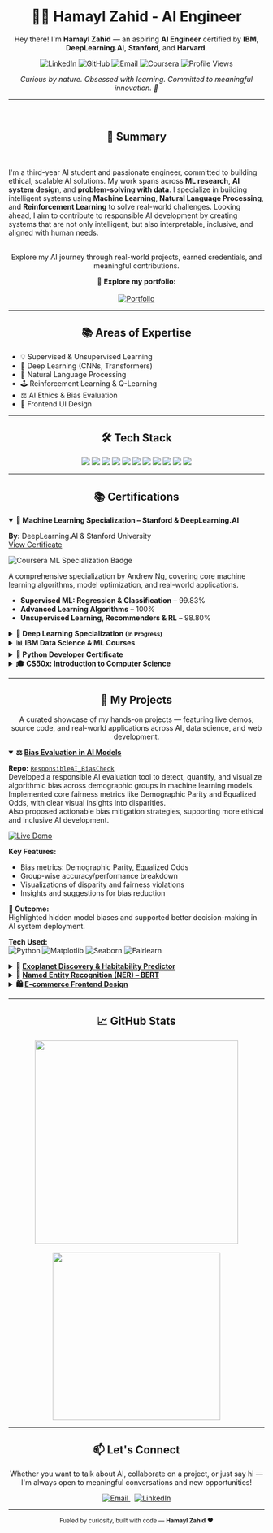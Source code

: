 <h1 align="center">👩‍🎓 Hamayl Zahid - AI Engineer</h1>

<p align="center">
  Hey there! I'm <strong>Hamayl Zahid</strong> — an aspiring <strong>AI Engineer</strong> certified by <strong>IBM</strong>, <strong>DeepLearning.AI</strong>, <strong>Stanford</strong>, and <strong>Harvard</strong>.<br>
</p>

<p align="center">
  <a href="https://www.linkedin.com/in/hamaylzahid" target="_blank" rel="noopener noreferrer">
    <img src="https://img.shields.io/badge/Let’s_Connect_on_LinkedIn-0077B5?style=flat-square&logo=linkedin&logoColor=white" alt="LinkedIn" />
  </a>

  <a href="https://github.com/hamaylzahid" target="_blank" rel="noopener noreferrer">
    <img src="https://img.shields.io/badge/Follow_on_GitHub-181717?style=flat-square&logo=github&logoColor=white" alt="GitHub" />
  </a>

  <a href="mailto:maylzahid588@gmail.com" target="_blank" rel="noopener noreferrer">
    <img src="https://img.shields.io/badge/Say_Hi_via_Email-EB4335?style=flat-square&logo=gmail&logoColor=white" alt="Email" />
  </a>

  <a href="https://www.coursera.org/learner/hamayl-zahid-7142" target="_blank" rel="noopener noreferrer">
    <img src="https://img.shields.io/badge/Coursera-0056D2?style=flat-square&logo=coursera&logoColor=white" alt="Coursera" />
  </a>

  <img src="https://komarev.com/ghpvc/?username=hamaylzahid&label=Profile%20Views&color=0e75b6&style=flat-square" alt="Profile Views" />
</p>
<p align="center">
 <em>Curious by nature. Obsessed with learning. Committed to meaningful innovation. 🚀</em></p>
 
 ---

<br><h2 align="center">🧠 Summary</h2><br>
<p>
  I'm a third-year AI student and passionate engineer, committed to building ethical, scalable AI solutions.
  My work spans across <strong>ML research</strong>, <strong>AI system design</strong>, and <strong>problem-solving with data</strong>.
  I specialize in building intelligent systems using <strong>Machine Learning</strong>, <strong>Natural Language Processing</strong>, and <strong>Reinforcement Learning</strong> to solve real-world challenges.
  Looking ahead, I aim to contribute to responsible AI development by creating systems that are not only intelligent, but also interpretable, inclusive, and aligned with human needs.<br><br> </p>
<p align="center">  
  Explore my AI journey through real-world projects, earned credentials, and meaningful contributions.
</p>

<p align="center">
  🔗 <strong>Explore my portfolio:</strong><br><br>
<a href="https://hamaylzahid.github.io/hamaylzahid/" target="_blank" rel="noopener noreferrer">
  <img src="https://img.shields.io/badge/Visit_Portfolio-0A66C2?style=flat-square&logo=google-chrome&logoColor=white" alt="Portfolio" />
</a>

</p>
 
---

<h2 align="center">📚 Areas of Expertise</h2>

<ul>
  <li>💡 Supervised & Unsupervised Learning</li>
  <li>🧠 Deep Learning (CNNs, Transformers)</li>
  <li>📄 Natural Language Processing</li>
  <li>🕹️ Reinforcement Learning & Q-Learning</li>
  <li>⚖️ AI Ethics & Bias Evaluation</li>
  <li>🎨 Frontend UI Design</li>
</ul>

---

<h2 align="center">🛠 Tech Stack</h2>

<p align="center">
  <img src="https://img.shields.io/badge/Python-3776AB?style=flat-square&logo=python&logoColor=white"/>
  <img src="https://img.shields.io/badge/TensorFlow-FF6F00?style=flat-square&logo=tensorflow&logoColor=white"/>
  <img src="https://img.shields.io/badge/Keras-D00000?style=flat-square&logo=keras&logoColor=white"/>
  <img src="https://img.shields.io/badge/Scikit--learn-F7931E?style=flat-square&logo=scikit-learn&logoColor=white"/>
  <img src="https://img.shields.io/badge/Pandas-150458?style=flat-square&logo=pandas&logoColor=white"/>
  <img src="https://img.shields.io/badge/NumPy-013243?style=flat-square&logo=numpy&logoColor=white"/>
  <img src="https://img.shields.io/badge/Matplotlib-11557C?style=flat-square&logo=matplotlib&logoColor=white"/>
  <img src="https://img.shields.io/badge/Jupyter-F37626?style=flat-square&logo=Jupyter&logoColor=white"/>
  <img src="https://img.shields.io/badge/HTML5-E34F26?style=flat-square&logo=html5&logoColor=white"/>
  <img src="https://img.shields.io/badge/CSS3-1572B6?style=flat-square&logo=css3&logoColor=white"/>
  <img src="https://img.shields.io/badge/Git-F05032?style=flat-square&logo=git&logoColor=white"/>
</p>


---



<h2 align="center">📚 Certifications</h2>

<details open>
  <summary><strong>🤖 Machine Learning Specialization – Stanford & DeepLearning.AI</strong></summary>
  <p><strong>By:</strong> DeepLearning.AI & Stanford University<br/>
  <a href="https://coursera.org/share/bfe5447bfbd523114b611dc1415a47cd" target="_blank">View Certificate</a></p>

  <p>
    <img src="https://img.shields.io/badge/Stanford%20%26%20DeepLearning.AI-Machine%20Learning%20Specialization-blue?style=flat-square&logo=coursera" alt="Coursera ML Specialization Badge"/>
  </p>

  <p>
    A comprehensive specialization by Andrew Ng, covering core machine learning algorithms, model optimization, and real-world applications.
  </p>

  <ul>
    <li><strong>Supervised ML: Regression & Classification</strong> – 99.83%</li>
    <li><strong>Advanced Learning Algorithms</strong> – 100%</li>
    <li><strong>Unsupervised Learning, Recommenders & RL</strong> – 98.80%</li>
  </ul>
</details>




<details>
  <summary><strong>🧠 Deep Learning Specialization <small>(In Progress)</small></strong></summary>
  <p><strong>By:</strong> DeepLearning.AI (via Coursera)</p>

  <p>
    <img src="https://img.shields.io/badge/DeepLearning.AI-Specialization-blue?style=flat-square&logo=coursera" alt="Coursera Deep Learning Specialization Badge"/>
  </p>

  <p>
    A rigorous specialization led by Andrew Ng, focusing on foundational deep learning concepts and practical implementation using Python and TensorFlow.
  </p>

  <ul>
    <li><strong>Neural Networks and Deep Learning</strong> – Introduction to forward/backpropagation, activation functions, and gradient descent.</li>
    <li><strong>Improving Deep Neural Networks</strong> – Techniques for hyperparameter tuning, regularization, and batch normalization.</li>
    <li><strong>Structuring ML Projects</strong> – Best practices for debugging, error analysis, and designing scalable ML systems.</li>
    <li><strong>Convolutional Neural Networks</strong> – <em>(Upcoming)</em></li>
    <li><strong>Sequence Models</strong> – <em>(Upcoming)</em></li>
  </ul>
</details>



<details>
  <summary><strong>📊 IBM Data Science & ML Courses</strong></summary>
  <p><strong>By:</strong> IBM (via Coursera)</p>

  <p>
    <img src="https://img.shields.io/badge/IBM-Data%20Science%20%26%20ML-blue?style=flat-square&logo=ibm" alt="IBM Data Science Badge"/>
  </p>

  <p>
    A set of specialized courses focused on practical applications of Python in data science and machine learning, covering real-world datasets and industry practices.
  </p>

  <ul>
    <li>
      <strong>Data Analysis with Python</strong> – <code>Score: 91.70%</code><br>
      <em>Explored NumPy, Pandas, and data wrangling techniques for structured datasets.</em>
    </li>
    <li>
      <strong>Data Visualization with Python</strong> – <code>Score: 86%</code><br>
      <em>Created compelling visuals using Matplotlib, Seaborn, and Folium for storytelling.</em>
    </li>
    <li>
      <strong>Machine Learning with Python</strong> – <code>Score: 89.28%</code><br>
      <em>Implemented classification, regression, and clustering using Scikit-learn and SciPy.</em>
    </li>
  </ul>
</details>


<details>
  <summary><strong>🐍 Python Developer Certificate</strong></summary>
  <p><strong>By:</strong> Sololearn</p>

  <p>
    <img src="https://img.shields.io/badge/Sololearn-Python%20Developer-blue?style=flat-square&logo=python" alt="Sololearn Python Developer Badge"/>
  </p>

  <p>
    Demonstrated proficiency in core Python programming, including control flow, data structures, functions, file handling, and object-oriented programming (OOP). Laid a solid foundation for backend development and automation workflows.
  </p>
</details>


<details>
  <summary><strong>🎓 CS50x: Introduction to Computer Science</strong></summary>
  <p><strong>By:</strong> Harvard University (via edX)</p>

  <p>
    <img src="https://img.shields.io/badge/edX-CS50x-blue?style=flat-square&logo=edx" alt="Harvard CS50x Badge"/>
  </p>

  <p>
    A comprehensive introduction to computer science covering algorithms, data structures, memory management, software engineering, and web development using C, Python, SQL, and JavaScript.
  </p>
</details>




---

<h2 align="center">🌟 My Projects</h2>
<p align="center">
  A curated showcase of my hands-on projects — featuring live demos, source code, and real-world applications across AI, data science, and web development.
</p>


<details open>
  <summary><strong>⚖️ <a href="https://github.com/hamaylzahid/ResponsibleAI_BiasCheck" target="_blank">Bias Evaluation in AI Models</a></strong></summary>

**Repo:** [`ResponsibleAI_BiasCheck`](https://github.com/hamaylzahid/ResponsibleAI_BiasCheck)  
Developed a responsible AI evaluation tool to detect, quantify, and visualize algorithmic bias across demographic groups in machine learning models.  
Implemented core fairness metrics like Demographic Parity and Equalized Odds, with clear visual insights into disparities.  
Also proposed actionable bias mitigation strategies, supporting more ethical and inclusive AI development.

[![Live Demo](https://img.shields.io/badge/Live%20Demo-Streamlit-blue?style=for-the-badge&logo=streamlit)](https://responsibleaibiascheck-h6p9vyyjmsmyemycpsidaz.streamlit.app/)

**Key Features:**
- Bias metrics: Demographic Parity, Equalized Odds  
- Group-wise accuracy/performance breakdown  
- Visualizations of disparity and fairness violations  
- Insights and suggestions for bias reduction



**📌 Outcome:**  
Highlighted hidden model biases and supported better decision-making in AI system deployment.

**Tech Used:**  
![Python](https://img.shields.io/badge/Python-3776AB?style=for-the-badge&logo=python&logoColor=white)
![Matplotlib](https://img.shields.io/badge/Matplotlib-000000?style=for-the-badge&logo=matplotlib)
![Seaborn](https://img.shields.io/badge/Seaborn-2E2E2E?style=for-the-badge&logo=python&logoColor=white)
![Fairlearn](https://img.shields.io/badge/Fairlearn-blue?style=for-the-badge)
</details>



<details>
  <summary><strong>🌌 <a href="https://github.com/hamaylzahid/exoplanet-discovery-habitability-predictor" target="_blank">Exoplanet Discovery & Habitability Predictor</a></strong></summary>

**Repo:** [`exoplanet-discovery-habitability-predictor`](https://github.com/hamaylzahid/exoplanet-discovery-habitability-predictor)  
Performed EDA and built a custom machine learning model to classify potentially habitable exoplanets using real astrophysical data.
Explored key features like orbital period, planet mass, and temperature to train predictive classifiers.
The final model provides interpretable predictions and supports astrobiological research into Earth-like planet discovery.

[![Live Demo](https://img.shields.io/badge/Live%20Demo-Streamlit-blue?style=for-the-badge&logo=streamlit)](https://exoplanet-discovery-habitability-predictor-7vaq2zm4ann8wycylyn.streamlit.app/)

**Key Features:**
- NASA/Kaggle exoplanet dataset  
- Random Forest, SVM classification  
- Feature importance & habitability scoring  
- Clean, interpretable model output

**📌 Outcome:**  
Supported astrobiology research by modeling real habitability indicators.

**Tech Used:**  
![Python](https://img.shields.io/badge/Python-3776AB?style=for-the-badge&logo=python&logoColor=white)
![Scikit-learn](https://img.shields.io/badge/Scikit--learn-F7931E?style=for-the-badge&logo=scikit-learn&logoColor=white)
![Pandas](https://img.shields.io/badge/Pandas-150458?style=for-the-badge&logo=pandas&logoColor=white)
![Seaborn](https://img.shields.io/badge/Seaborn-2E2E2E?style=for-the-badge&logo=python&logoColor=white)
![Matplotlib](https://img.shields.io/badge/Matplotlib-000000?style=for-the-badge&logo=matplotlib)

</details>


<details>
  <summary><strong>🧠 <a href="https://github.com/hamaylzahid/bert-ner-visualized" target="_blank">Named Entity Recognition (NER) – BERT</a></strong></summary>

**Repo:** [`bert-ner-visualized`](https://github.com/hamaylzahid/bert-ner-visualized)  
Built a CPU-optimized Named Entity Recognition (NER) system using BERT and HuggingFace Transformers.
The model extracts entities from raw text with high accuracy and displays results using an intuitive, color-coded visualization.
Includes complete preprocessing, token alignment, and evaluation metrics like precision, recall, and F1-score — all without requiring GPU acceleration.

**Key Features:**
- HuggingFace Transformers  
- Visualized entity highlights  
- F1, precision, recall evaluation  
- Robust preprocessing and token mapping

**📌 Outcome:**  
Delivered an efficient, visual-friendly solution for named entity recognition without GPU dependency.

**Tech Used:**  
![Python](https://img.shields.io/badge/Python-3776AB?style=for-the-badge&logo=python&logoColor=white)
![Transformers](https://img.shields.io/badge/Transformers-HuggingFace-yellow?style=for-the-badge&logo=huggingface&logoColor=black)
![Matplotlib](https://img.shields.io/badge/Matplotlib-000000?style=for-the-badge&logo=matplotlib)
![Scikit-learn](https://img.shields.io/badge/Scikit--learn-F7931E?style=for-the-badge&logo=scikit-learn&logoColor=white)
</details>


<details>
  <summary><strong>🛍️ <a href="https://github.com/hamaylzahid/ecommerce-frontend-design" target="_blank">E-commerce Frontend Design</a></strong></summary>

**Repo:** [`ecommerce-frontend-design`](https://github.com/hamaylzahid/ecommerce-frontend-design)  
Developed a **modern, responsive frontend UI** for an e-commerce platform using clean HTML/CSS/JS.  
Focused on user experience, layout consistency, and smooth interactivity to emulate a real-world online shopping interface.

[![Live Demo](https://img.shields.io/badge/Live%20Demo-Visit-green?style=for-the-badge&logo=githubpages)](https://hamaylzahid.github.io/ecommerce-frontend-design/)

**Project Highlights:**
- Mobile-first responsive layout  
- Interactive product grid & navbar  
- Hover effects & cart logic  

**📌 Outcome:**  
A visually polished UI, ready for integration with any backend or API.

**Tech Used:**  
![HTML](https://img.shields.io/badge/HTML5-E34F26?style=for-the-badge&logo=html5&logoColor=white)
![CSS](https://img.shields.io/badge/CSS3-1572B6?style=for-the-badge&logo=css3&logoColor=white)
![JavaScript](https://img.shields.io/badge/JavaScript-F7DF1E?style=for-the-badge&logo=javascript&logoColor=black)

</details>



---

<h2 align="center">📈 GitHub Stats</h2>

<p align="center">
  <img src="https://github-readme-stats.vercel.app/api?username=hamaylzahid&show_icons=true&theme=default&hide_border=true" width="400" />
  <br><br>
  <img src="https://github-readme-stats.vercel.app/api/top-langs/?username=hamaylzahid&layout=compact&hide_border=true&theme=default" width="330" />
</p>


---
<h2 align="center">📫 Let's Connect</h2>

<p align="center">
  Whether you want to talk about AI, collaborate on a project, or just say hi —<br>
  I'm always open to meaningful conversations and new opportunities!
</p>

<p align="center">
  <a href="mailto:maylzahid588@gmail.com">
    <img src="https://img.shields.io/badge/Say%20Hi!-Email%20Me-red?style=flat-square&logo=gmail" alt="Email" />
  </a>
  &nbsp;
  <a href="https://www.linkedin.com/in/hamaylzahid/" target="_blank">
    <img src="https://img.shields.io/badge/Connect-LinkedIn-blue?style=flat-square&logo=linkedin" alt="LinkedIn" />
  </a>
</p>





---

<p align="center"><sub> Fueled by curiosity, built with code — <strong>Hamayl Zahid</strong> ❤️</sub></p>


